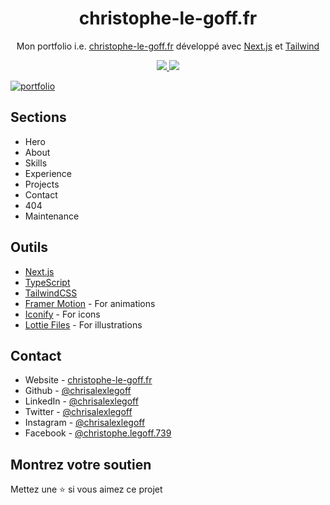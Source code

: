 <h1 align="center">
  christophe-le-goff.fr
</h1>

<p align="center">
  Mon portfolio i.e. <a href="https://christophe-le-goff.fr" target="_blank">christophe-le-goff.fr</a> développé avec <a href="https://nextjs.org/" target="_blank">Next.js</a> et <a href="https://tailwindcss.com/" target="_blank">Tailwind</a>
</p>

<p align="center">
  <a href="https://choosealicense.com/licenses/mit/">
    <img src="https://img.shields.io/badge/License-MIT-brightgreen"/ >
  </a>
  <img src="https://img.shields.io/badge/Version-1.0.0-blue"/ >
</p>

[![portfolio](https://user-images.githubusercontent.com/72270681/221581797-e4d47722-d74e-45e5-9c2f-6faed96fa03c.png)](https://christophe-le-goff.com)

## Sections

- Hero
- About
- Skills
- Experience
- Projects
- Contact
- 404
- Maintenance

## Outils

- [Next.js](https://nextjs.org/)
- [TypeScript](https://www.typescriptlang.org/)
- [TailwindCSS](https://tailwindcss.com/)
- [Framer Motion](https://www.framer.com/motion/) - For animations
- [Iconify](https://icon-sets.iconify.design/) - For icons
- [Lottie Files](https://lottiefiles.com/) - For illustrations

## Contact

- Website - [christophe-le-goff.fr](https://christophe-le-goff.fr)
- Github - [@chrisalexlegoff](https://github.com/chrisalexlegoff)
- LinkedIn - [@chrisalexlegoff](https://www.linkedin.com/in/chrisalexlegoff/)
- Twitter - [@chrisalexlegoff](https://twitter.com/chrisalexlegoff)
- Instagram - [@chrisalexlegoff](https://www.instagram.com/chrisalexlegoff)
- Facebook - [@christophe.legoff.739](https://www.facebook.com/christophe.legoff.739)

## Montrez votre soutien

Mettez une ⭐️ si vous aimez ce projet
